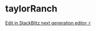 # taylorRanch

[Edit in StackBlitz next generation editor ⚡️](https://stackblitz.com/~/github.com/taylorRichie/taylorRanch)